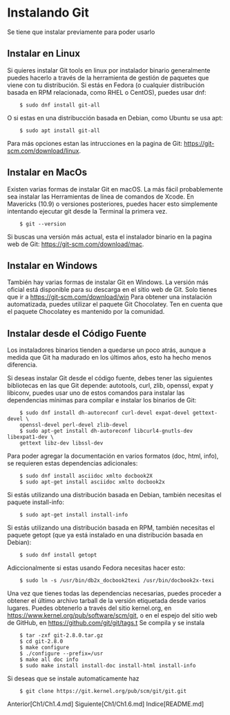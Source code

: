 # Instalando Git
Se tiene que instalar previamente para poder usarlo
## Instalar en Linux 
Si quieres instalar Git tools en linux por instalador binario generalmente puedes hacerlo a través de la herramienta de gestión de paquetes que viene con tu distribución. Si estás en Fedora (o cualquier distribución basada en RPM relacionada, como RHEL o CentOS), puedes usar dnf:
```
    $ sudo dnf install git-all
```
O si estas en una distribucción basada en Debian, como Ubuntu se usa apt:
```
    $ sudo apt install git-all
```
Para más opciones estan las intrucciones en la pagina de Git: https://git-scm.com/download/linux.
## Instalar en MacOs
Existen varias formas de instalar Git en macOS. La más fácil probablemente sea instalar las Herramientas de línea de comandos de Xcode. En Mavericks (10.9) o versiones posteriores, puedes hacer esto simplemente intentando ejecutar git desde la Terminal la primera vez.
```
    $ git --version
```
Si buscas una versión más actual, esta el instalador binario en la pagina web de Git: https://git-scm.com/download/mac.
## Instalar en Windows
También hay varias formas de instalar Git en Windows. La versión más oficial está disponible para su descarga en el sitio web de Git. Solo tienes que ir a https://git-scm.com/download/win
Para obtener una instalación automatizada, puedes utilizar el paquete Git Chocolatey. Ten en cuenta que el paquete Chocolatey es mantenido por la comunidad.
## Instalar desde el Código Fuente
Los instaladores binarios tienden a quedarse un poco atrás, aunque a medida que Git ha madurado en los últimos años, esto ha hecho menos diferencia.

Si deseas instalar Git desde el código fuente, debes tener las siguientes bibliotecas en las que Git depende: autotools, curl, zlib, openssl, expat y libiconv, puedes usar uno de estos comandos para instalar las dependencias mínimas para compilar e instalar los binarios de Git:
```
    $ sudo dnf install dh-autoreconf curl-devel expat-devel gettext-devel \
    openssl-devel perl-devel zlib-devel
    $ sudo apt-get install dh-autoreconf libcurl4-gnutls-dev libexpat1-dev \
    gettext libz-dev libssl-dev
```
Para poder agregar la documentación en varios formatos (doc, html, info), se requieren estas dependencias adicionales:
```
    $ sudo dnf install asciidoc xmlto docbook2X
    $ sudo apt-get install asciidoc xmlto docbook2x
```
Si estás utilizando una distribución basada en Debian, también necesitas el paquete install-info:
```
    $ sudo apt-get install install-info
```
Si estás utilizando una distribución basada en RPM, también necesitas el paquete getopt (que ya está instalado en una distribución basada en Debian):
```
    $ sudo dnf install getopt
```
Adiccionalmente si estas usando Fedora necesitas hacer esto:
```
    $ sudo ln -s /usr/bin/db2x_docbook2texi /usr/bin/docbook2x-texi
```
Una vez que tienes todas las dependencias necesarias, puedes proceder a obtener el último archivo tarball de la versión etiquetada desde varios lugares. Puedes obtenerlo a través del sitio kernel.org, en https://www.kernel.org/pub/software/scm/git, o en el espejo del sitio web de GitHub, en https://github.com/git/git/tags.t
Se compila y se instala
```
    $ tar -zxf git-2.8.0.tar.gz
    $ cd git-2.8.0
    $ make configure
    $ ./configure --prefix=/usr
    $ make all doc info
    $ sudo make install install-doc install-html install-info
```
Si deseas que se instale automaticamente haz
```
    $ git clone https://git.kernel.org/pub/scm/git/git.git
```

Anterior[Ch1/Ch1.4.md]
Siguiente[Ch1/Ch1.6.md]
Indice[README.md]